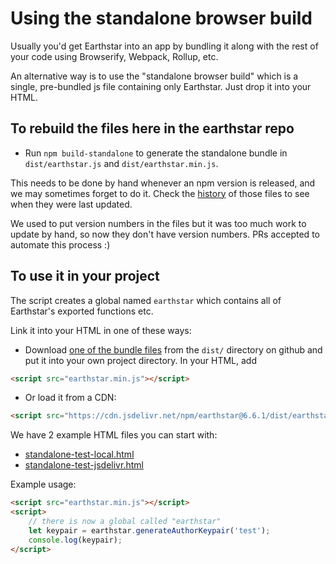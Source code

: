 # Using the standalone browser build

Usually you'd get Earthstar into an app by bundling it along with the rest of your code using Browserify, Webpack, Rollup, etc.

An alternative way is to use the "standalone browser build" which is a single, pre-bundled js file containing only Earthstar.  Just drop it into your HTML.

## To rebuild the files here in the earthstar repo

* Run `npm build-standalone` to generate the standalone bundle in `dist/earthstar.js` and `dist/earthstar.min.js`.

This needs to be done by hand whenever an npm version is released, and we may sometimes forget to do it.  Check the [history](https://github.com/earthstar-project/earthstar/commits/main/dist) of those files to see when they were last updated.

We used to put version numbers in the files but it was too much work to update by hand, so now they don't have version numbers.  PRs accepted to automate this process :)

## To use it in your project

The script creates a global named `earthstar` which contains all of Earthstar's exported functions etc.

Link it into your HTML in one of these ways:

* Download [one of the bundle files](https://github.com/earthstar-project/earthstar/tree/master/dist) from the `dist/` directory on github and put it into your own project directory.  In your HTML, add
```html
<script src="earthstar.min.js"></script>
```

* Or load it from a CDN:
```html
<script src="https://cdn.jsdelivr.net/npm/earthstar@6.6.1/dist/earthstar.min.js"></script>
```

We have 2 example HTML files you can start with:
* [standalone-test-local.html](https://github.com/earthstar-project/earthstar/blob/master/standalone-test-local.html)
* [standalone-test-jsdelivr.html](https://github.com/earthstar-project/earthstar/blob/master/standalone-test-jsdelivr.html)

Example usage:
```html
<script src="earthstar.min.js"></script>
<script>
    // there is now a global called "earthstar"
    let keypair = earthstar.generateAuthorKeypair('test');
    console.log(keypair);
</script>
```